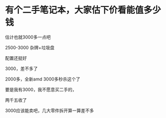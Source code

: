 # 有个二手笔记本，大家估下价看能值多少钱


估计也就3000多一点吧<img id="aimg_yM770" onclick="zoom(this, this.src, 0, 0, 0)" class="zoom" src="https://cdn.jsdelivr.net/gh/hishis/forum-master/public/images/patch.gif" onmouseover="img_onmouseoverfunc(this)" onload="thumbImg(this)" border="0" alt="" />

2500-3000 杂牌+垃圾盘

配置还挺好&nbsp;&nbsp;

3000，差不多了

2000多，全新amd 3000多秒杀这个了

要是我有3000，我不愿意买二手的，

两千五收了

3000应该能卖吧，几大零件拆开算一算差不多

